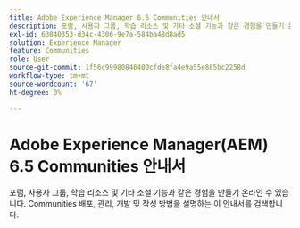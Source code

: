 ```yaml
---
title: Adobe Experience Manager 6.5 Communities 안내서
description: 포럼, 사용자 그룹, 학습 리소스 및 기타 소셜 기능과 같은 경험을 만들기 온라인 수 있습니다. Communities 배포, 관리, 개발 및 작성 방법을 설명하는 이 안내서를 검색합니다.
exl-id: 63040353-d34c-4306-9e7a-584ba48d8ad5
solution: Experience Manager
feature: Communities
role: User
source-git-commit: 1f56c99980846400cfde8fa4e9a55e885bc2258d
workflow-type: tm+mt
source-wordcount: '67'
ht-degree: 0%

---
```


# Adobe Experience Manager(AEM) 6.5 Communities 안내서

포럼, 사용자 그룹, 학습 리소스 및 기타 소셜 기능과 같은 경험을 만들기 온라인 수 있습니다. Communities 배포, 관리, 개발 및 작성 방법을 설명하는 이 안내서를 검색합니다.
